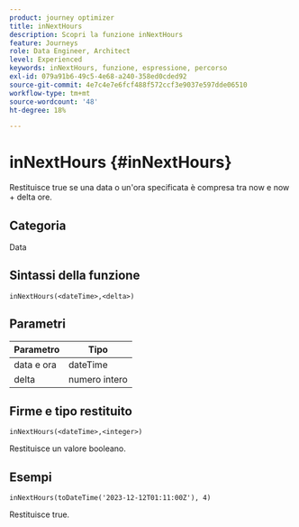 ```yaml
---
product: journey optimizer
title: inNextHours
description: Scopri la funzione inNextHours
feature: Journeys
role: Data Engineer, Architect
level: Experienced
keywords: inNextHours, funzione, espressione, percorso
exl-id: 079a91b6-49c5-4e68-a240-358ed0cded92
source-git-commit: 4e7c4e7e6fcf488f572ccf3e9037e597dde06510
workflow-type: tm+mt
source-wordcount: '48'
ht-degree: 18%

---
```


# inNextHours {#inNextHours}

Restituisce true se una data o un&#39;ora specificata è compresa tra now e now + delta ore.

## Categoria

Data

## Sintassi della funzione

`inNextHours(<dateTime>,<delta>)`

## Parametri

| Parametro | Tipo |
|-----------|------------------|
| data e ora | dateTime |
| delta | numero intero |

## Firme e tipo restituito

`inNextHours(<dateTime>,<integer>)`

Restituisce un valore booleano.

## Esempi

`inNextHours(toDateTime('2023-12-12T01:11:00Z'), 4)`

Restituisce true.
